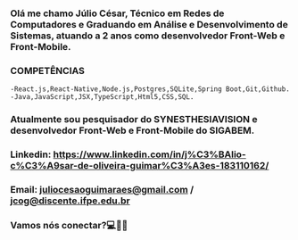 ### Olá me chamo Júlio César, Técnico em Redes de Computadores e Graduando em Análise e Desenvolvimento de Sistemas, atuando a 2 anos como desenvolvedor Front-Web e Front-Mobile.

### COMPETÊNCIAS
    -React.js,React-Native,Node.js,Postgres,SQLite,Spring Boot,Git,Github.
    -Java,JavaScript,JSX,TypeScript,Html5,CSS,SQL.

### Atualmente sou pesquisador do SYNESTHESIAVISION e desenvolvedor Front-Web e Front-Mobile do SIGABEM.

### Linkedin: https://www.linkedin.com/in/j%C3%BAlio-c%C3%A9sar-de-oliveira-guimar%C3%A3es-183110162/
### Email: juliocesaoguimaraes@gmail.com / jcog@discente.ifpe.edu.br

### Vamos nós conectar?💻👋🏻

